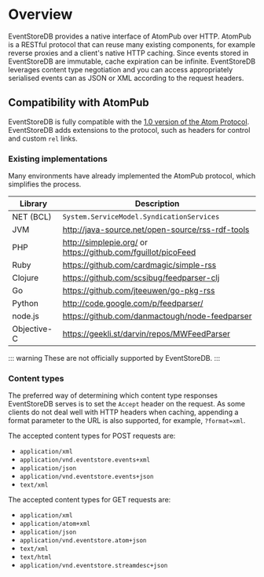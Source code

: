 # Overview

EventStoreDB provides a native interface of AtomPub over HTTP. AtomPub is a RESTful protocol that can reuse many existing components, for example reverse proxies and a client's native HTTP caching. Since events stored in EventStoreDB are immutable, cache expiration can be infinite. EventStoreDB leverages content type negotiation and you can access appropriately serialised events can as JSON or XML according to the request headers.

## Compatibility with AtomPub

EventStoreDB is fully compatible with the [1.0 version of the Atom Protocol](http://tools.ietf.org/html/rfc4287). EventStoreDB adds extensions to the protocol, such as headers for control and custom `rel` links.

### Existing implementations

Many environments have already implemented the AtomPub protocol, which simplifies the process.

| Library | Description |
| --------| ------------|
| NET (BCL)   | `System.ServiceModel.SyndicationServices` |
| JVM         | <http://java-source.net/open-source/rss-rdf-tools> |
| PHP         | <http://simplepie.org/> or <https://github.com/fguillot/picoFeed> |
| Ruby        | <https://github.com/cardmagic/simple-rss> |
| Clojure     | <https://github.com/scsibug/feedparser-clj> |
| Go          | <https://github.com/jteeuwen/go-pkg-rss> |
| Python      | <http://code.google.com/p/feedparser/> |
| node.js     | <https://github.com/danmactough/node-feedparser> |
| Objective-C | <https://geekli.st/darvin/repos/MWFeedParser> |

::: warning
These are not officially supported by EventStoreDB.
:::

### Content types

The preferred way of determining which content type responses EventStoreDB serves is to set the `Accept` header on the request. As some clients do not deal well with HTTP headers when caching, appending a format parameter to the URL is also supported, for example, `?format=xml`.

The accepted content types for POST requests are:

- `application/xml`
- `application/vnd.eventstore.events+xml`
- `application/json`
- `application/vnd.eventstore.events+json`
- `text/xml`

The accepted content types for GET requests are:

- `application/xml`
- `application/atom+xml`
- `application/json`
- `application/vnd.eventstore.atom+json`
- `text/xml`
- `text/html`
- `application/vnd.eventstore.streamdesc+json`
